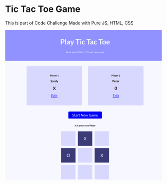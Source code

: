 # Tic Tac Toe Game

This is part of Code Challenge
Made with Pure JS, HTML, CSS

![cover](https://github.com/SpWebDevPro/jsgame/blob/master/img/Tic-Tac-Toe-1.png)
